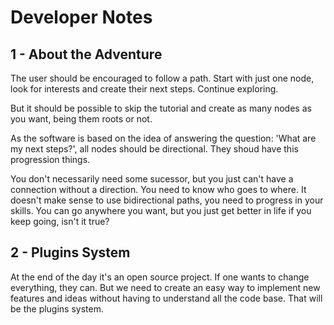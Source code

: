 # Developer Notes

## 1 - About the Adventure
  The user should be encouraged to follow a path. Start with just one node, look for interests and create their next steps. Continue exploring.

  But it should be possible to skip the tutorial and create as many nodes as you want, being them roots or not.

  As the software is based on the idea of answering the question:
  'What are my next steps?', all nodes should be directional. They shoud have this progression things.

  You don't necessarily need some sucessor, but you just can't have a connection without a direction. You need to know who goes to where. It doesn't make sense to use bidirectional paths, you need to progress in your skills. You can go anywhere you want, but you just get better in life if you keep going, isn't it true?

## 2 - Plugins System
  At the end of the day it's an open source project. If one wants to change everything, they can. But we need to create an easy way to implement new features and ideas without having to understand all the code base. That will be the plugins system.